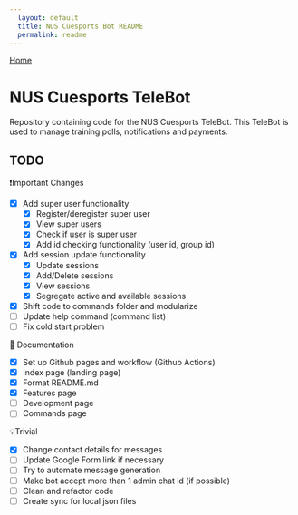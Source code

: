 ```yaml
---
  layout: default
  title: NUS Cuesports Bot README
  permalink: readme
---
```


[Home](https://krashkart.github.io/nus-cuesports-bot/)

# NUS Cuesports TeleBot
Repository containing code for the NUS Cuesports TeleBot. This TeleBot is used to manage training polls, notifications and payments.

## TODO
❗Important Changes
- [X] Add super user functionality
  - [X] Register/deregister super user
  - [X] View super users
  - [X] Check if user is super user
  - [X] Add id checking functionality (user id, group id)
- [X] Add session update functionality
  - [X] Update sessions
  - [X] Add/Delete sessions
  - [X] View sessions
  - [X] Segregate active and available sessions
- [X] Shift code to commands folder and modularize
- [ ] Update help command (command list)
- [ ] Fix cold start problem

:book: Documentation
- [X] Set up Github pages and workflow (Github Actions)
- [X] Index page (landing page)
- [X] Format README.md
- [X] Features page
- [ ] Development page
- [ ] Commands page

💡Trivial
- [X] Change contact details for messages
- [ ] Update Google Form link if necessary
- [ ] Try to automate message generation
- [ ] Make bot accept more than 1 admin chat id (if possible)
- [ ] Clean and refactor code
- [ ] Create sync for local json files
